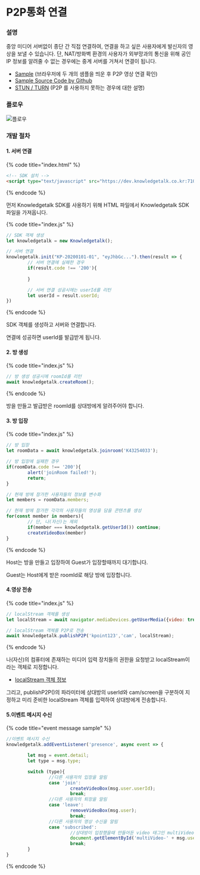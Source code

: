 # P2P통화 연결

### 설명

중앙 미디어 서버없이 종단 간 직접 연결하여, 연결을 하고 싶은 사용자에게 발신자의 영상을 보낼 수 있습니다. 단, NAT/방화벽 환경의 사용자가 외부망과의 통신을 위해 공인 IP 정보를 알려줄 수 없는 경우에는 중계 서버를 거쳐서 연결이 됩니다.

* [Sample](https://dev.knowledgetalk.co.kr:3456/p2p) (브라우저에 두 개의 샘플을 띄운 후 P2P 영상 연결 확인)
* [Sample Source Code by Github](https://github.com/kpointnotice/knowledgetalk-sample/blob/master/public/p2p.html)
* [STUN / TURN](https://developer.mozilla.org/ko/docs/Web/API/WebRTC\_API/Protocols) (P2P 를 사용하지 못하는 경우에 대한 설명)

### 플로우

![플로우](../img/flow\_p2p.png)

### 개발 절차

#### 1. 서버 연결

{% code title="index.html" %}
```html
<!-- SDK 설치 -->
<script type="text/javascript" src="https://dev.knowledgetalk.co.kr:7102/knowledgetalk.min.js"></script>
```
{% endcode %}

먼저 Knowledgetalk SDK를 사용하기 위해 HTML 파일에서 Knowledgetalk SDK 파일을 가져옵니다.

{% code title="index.js" %}
```javascript
// SDK 객체 생성
let knowledgetalk = new Knowledgetalk();

// 서버 연결
knowlegetalk.init("KP-20200101-01", "eyJhbGc...").then(result => {
        // 서버 연결에 실패한 경우
        if(result.code !== '200'){
                
        }

        // 서버 연결 성공시에는 userId를 리턴
        let userId = result.userId;
})
```
{% endcode %}

SDK 객체를 생성하고 서버와 연결합니다.

연결에 성공하면 userId를 발급받게 됩니다.

#### 2. 방 생성

{% code title="index.js" %}
```javascript
// 방 생성 성공시에 roomId를 리턴
await knowledgetalk.createRoom();
```
{% endcode %}

방을 만들고 발급받은 roomId를 상대방에게 알려주어야 합니다.

#### 3. 방 입장

{% code title="index.js" %}
```javascript
// 방 입장
let roomData = await knowledgetalk.joinroom('K43254033');

// 방 입장에 실패한 경우
if(roomData.code !== '200'){
        alert('joinRoom failed!');
        return;
}

// 현재 방에 참가한 사용자들의 정보를 변수화
let members = roomData.members;

// 현재 방에 참가한 각각의 사용자들의 영상을 담을 콘텐츠를 생성
for(const member in members){
        // 단, 나(자신)는 제외
        if(member === knowledgetalk.getUserId()) continue;
        createVideoBox(member)
}
```
{% endcode %}

Host는 방을 만들고 입장하여 Guest가 입장할때까지 대기합니다.

Guest는 Host에게 받은 roomId로 해당 방에 입장합니다.

#### 4.영상 전송

{% code title="index.js" %}
```javascript
// localStream 객체를 생성
let localStream = await navigator.mediaDevices.getUserMedia({video: true, audio: false});

// localStream 객체를 P2P로 전송
await knowledgetalk.publishP2P('kpoint123','cam', localStream);
```
{% endcode %}

나(자신)의 컴퓨터에 존재하는 미디어 입력 장치들의 권한을 요청받고 localStream이라는 객체로 지정합니다.

* [localStream 객체 정보](https://developer.mozilla.org/ko/docs/Web/API/MediaDevices/getUserMedia)

그리고, publishP2P()의 파라미터에 상대방의 userId와 cam/screen을 구분하여 지정하고 미리 준비한 localStream 객체를 입력하여 상대방에게 전송합니다.

#### 5.이벤트 메시지 수신

{% code title="event message sample" %}
```javascript
//이벤트 메시지 수신
knowledgetalk.addEventListener('presence', async event => {

        let msg = event.detail;
        let type = msg.type;

        switch (type){
                //다른 사용자의 입장을 알림
                case 'join':
                        createVideoBox(msg.user.userId);             
                        break;
                //다른 사용자의 퇴장을 알림
                case 'leave':
                        removeVideoBox(msg.user);
                        break;
                //다른 사용자의 영상 수신을 알림
                case 'subscribed':
                        //상대방이 입장했을때 만들어둔 video 태그인 multiVideo에 상대방의 영상을 연결
                        document.getElementById('multiVideo-' + msg.user).srcObject = knowledgetalk.getStream(msg.user);
                        break;
        }       
}
```
{% endcode %}
